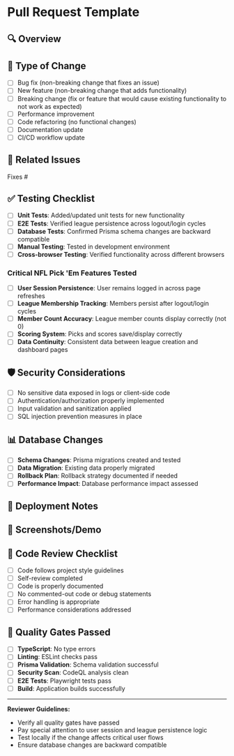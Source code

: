# Pull Request Template

## 🔍 Overview
<!-- Provide a clear, concise description of the changes -->

## 🎯 Type of Change
- [ ] Bug fix (non-breaking change that fixes an issue)
- [ ] New feature (non-breaking change that adds functionality)
- [ ] Breaking change (fix or feature that would cause existing functionality to not work as expected)
- [ ] Performance improvement
- [ ] Code refactoring (no functional changes)
- [ ] Documentation update
- [ ] CI/CD workflow update

## 🔗 Related Issues
<!-- Link any related issues using "Fixes #123" or "Closes #123" -->
Fixes #

## ✅ Testing Checklist
- [ ] **Unit Tests**: Added/updated unit tests for new functionality
- [ ] **E2E Tests**: Verified league persistence across logout/login cycles
- [ ] **Database Tests**: Confirmed Prisma schema changes are backward compatible
- [ ] **Manual Testing**: Tested in development environment
- [ ] **Cross-browser Testing**: Verified functionality across different browsers

### Critical NFL Pick 'Em Features Tested
- [ ] **User Session Persistence**: User remains logged in across page refreshes
- [ ] **League Membership Tracking**: Members persist after logout/login cycles
- [ ] **Member Count Accuracy**: League member counts display correctly (not 0)
- [ ] **Scoring System**: Picks and scores save/display correctly
- [ ] **Data Continuity**: Consistent data between league creation and dashboard pages

## 🛡️ Security Considerations
- [ ] No sensitive data exposed in logs or client-side code
- [ ] Authentication/authorization properly implemented
- [ ] Input validation and sanitization applied
- [ ] SQL injection prevention measures in place

## 📊 Database Changes
- [ ] **Schema Changes**: Prisma migrations created and tested
- [ ] **Data Migration**: Existing data properly migrated
- [ ] **Rollback Plan**: Rollback strategy documented if needed
- [ ] **Performance Impact**: Database performance impact assessed

## 🚀 Deployment Notes
<!-- Any special deployment considerations, environment variables, or migration steps -->

## 📸 Screenshots/Demo
<!-- Include screenshots or GIFs for UI changes -->

## 🔄 Code Review Checklist
- [ ] Code follows project style guidelines
- [ ] Self-review completed
- [ ] Code is properly documented
- [ ] No commented-out code or debug statements
- [ ] Error handling is appropriate
- [ ] Performance considerations addressed

## 🧪 Quality Gates Passed
- [ ] **TypeScript**: No type errors
- [ ] **Linting**: ESLint checks pass
- [ ] **Prisma Validation**: Schema validation successful
- [ ] **Security Scan**: CodeQL analysis clean
- [ ] **E2E Tests**: Playwright tests pass
- [ ] **Build**: Application builds successfully

---

**Reviewer Guidelines:**
- Verify all quality gates have passed
- Pay special attention to user session and league persistence logic
- Test locally if the change affects critical user flows
- Ensure database changes are backward compatible
